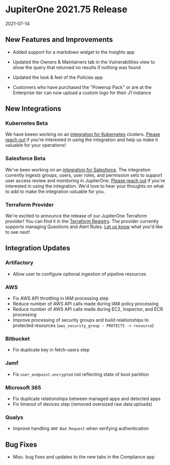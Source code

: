 # JupiterOne 2021.75 Release

2021-07-14

## New Features and Improvements

- Added support for a markdown widget to the Insights app

- Updated the Owners & Maintainers tab in the Vulnerabilities view to show the query that returned no results if nothing was found

- Updated the look & feel of the Policies app

- Customers who have purchased the "Powerup Pack" or are at the Enterprise tier can now upload a custom logo for their J1 instance


## New Integrations

### Kubernetes Beta
We have beeen working on an [integration for Kubernetes](https://github.com/JupiterOne/graph-kubernetes/blob/master/docs/jupiterone.md) clusters. [Please reach out](https://forms.gle/HoPsNdtMPwdzVA367) if you're interested in using the integration and help us make it valuable for your operations!

### Salesforce Beta
We've been working on an [integration for Salesforce](https://github.com/JupiterOne/graph-salesforce/blob/master/docs/jupiterone.md). The integration currently ingests groups, users, user roles, and permission sets to support user access review and monitoring in JupiterOne. [Please reach out](https://forms.gle/HoPsNdtMPwdzVA367) if you're interested in using the integration. We'd love to hear your thoughts on what to add to make the integration valuable for you.

### Terraform Provider
We're excited to announce the release of our JupiterOne Terraform provider! You can find it in the [Terraform Registry](https://registry.terraform.io/providers/JupiterOne/jupiterone/latest). The provider currently supports managing Questions and Alert Rules. [Let us know](https://forms.gle/HoPsNdtMPwdzVA367) what you'd like to see next!

## Integration Updates

### Artifactory
- Allow user to configure optional ingestion of pipeline resources

### AWS
- Fix AWS API throttling in IAM processing step
- Reduce number of AWS API calls made during IAM policy processing
- Reduce number of AWS API calls made during EC2, Inspector, and ECR processing
- Improve processing of security groups and build relationships to protected resources (`aws_security_group - PROTECTS -> resource`)

### Bitbucket
- Fix duplicate key in fetch-users step

### Jamf
- Fix `user_endpoint.encrypted` not reflecting state of boot partition

### Microsoft 365
- Fix duplicate relationships between managed apps and detected apps
- Fix timeout of devices step (removed oversized raw data uploads)

### Qualys
- Improve handling `400 Bad Request` when verifying authentication


## Bug Fixes
 
- Misc. bug fixes and updates to the new tabs in the Compliance app
